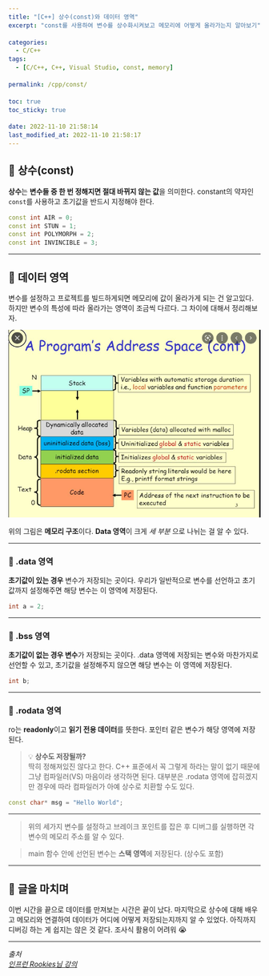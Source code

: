 ```yaml
---
title: "[C++] 상수(const)와 데이터 영역"
excerpt: "const를 사용하여 변수를 상수화시켜보고 메모리에 어떻게 올라가는지 알아보기"

categories:
  - C/C++
tags:
  - [C/C++, C++, Visual Studio, const, memory]

permalink: /cpp/const/

toc: true
toc_sticky: true

date: 2022-11-10 21:58:14
last_modified_at: 2022-11-10 21:58:17
---
```


## 👻 상수(const)
**상수**는 **변수들 중 한 번 정해지면 절대 바뀌지 않는 값**을 의미한다. constant의 약자인 ``` const ```를 사용하고 초기값을 반드시 지정해야 한다.

```c++
const int AIR = 0;
const int STUN = 1;
const int POLYMORPH = 2;
const int INVINCIBLE = 3;
```

***

## 👻 데이터 영역
변수를 설정하고 프로젝트를 빌드하게되면 메모리에 값이 올라가게 되는 건 알고있다. 하지만 변수의 특성에 따라 올라가는 영역이 조금씩 다르다. 그 차이에 대해서 정리해보자.

![Alt Text](/assets/images/posts_img/basics/cpp/const/memory.png)

위의 그림은 **메모리 구조**이다. **Data 영역**이 크게 _세 부분_ 으로 나뉘는 걸 알 수 있다.

***

### 🌱 .data 영역
**초기값이 있는 경우** 변수가 저장되는 곳이다. 우리가 일반적으로 변수를 선언하고 초기값까지 설정해주면 해당 변수는 이 영역에 저장된다.

```c++
int a = 2;
```

***

### 🌱 .bss 영역
**초기값이 없는 경우 변수**가 저장되는 곳이다. .data 영역에 저장되는 변수와 마찬가지로 선언할 수 있고, 초기값을 설정해주지 않으면 해당 변수는 이 영역에 저장된다.

```c++
int b;
```

***

### 🌱 .rodata 영역
ro는 **readonly**이고 **읽기 전용 데이터**를 뜻한다. 포인터 같은 변수가 해당 영역에 저장된다.

> 💡 **상수도 저장될까?**   
딱히 정해져있진 않다고 한다. C++ 표준에서 꼭 그렇게 하라는 말이 없기 때문에 그냥 컴파일러(VS) 마음이라 생각하면 된다. 대부분은 .rodata 영역에 잡히겠지만 경우에 따라 컴파일러가 아예 상수로 치환할 수도 있다.

```c++
const char* msg = "Hello World";
```

***

> 위의 세가지 변수를 설정하고 브레이크 포인트를 잡은 후 디버그를 실행하면 각 변수의 메모리 주소를 알 수 있다.

> main 함수 안에 선언된 변수는 **스택 영역**에 저장된다. (상수도 포함)

***

## 👻 글을 마치며
이번 시간을 끝으로 데이터를 만져보는 시간은 끝이 났다. 마지막으로 상수에 대해 배우고 메모리와 연결하여 데이터가 어디에 어떻게 저장되는지까지 알 수 있었다. 아직까지 디버깅 하는 게 쉽지는 않은 것 같다. 조사식 활용이 어려워 😭

***

_출처_   
_[인프런 Rookies님 강의](https://inf.run/bje8)_   